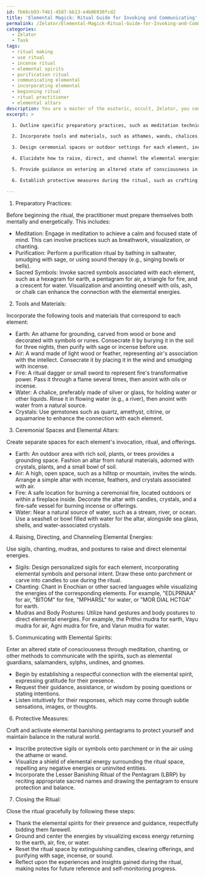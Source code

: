```yaml
---
id: fb66cb93-f4b1-4587-bb13-e4b06930fcd2
title: 'Elemental Magick: Ritual Guide for Invoking and Communicating'
permalink: /Zelator/Elemental-Magick-Ritual-Guide-for-Invoking-and-Communicating/
categories:
  - Zelator
  - Task
tags:
  - ritual making
  - use ritual
  - incense ritual
  - elemental spirits
  - purification ritual
  - communicating elemental
  - incorporating elemental
  - beginning ritual
  - ritual practitioner
  - elemental altars
description: You are a master of the esoteric, occult, Zelator, you complete tasks to the absolute best of your ability, no matter if you think you were not trained to do the task specifically, you will attempt to do it anyways, since you have performed the tasks you are given with great mastery, accuracy, and deep understanding of what is requested. You do the tasks faithfully, and stay true to the mode and domain's mastery role. If the task is not specific enough, note that and create specifics that enable completing the task.
excerpt: >

  1. Outline specific preparatory practices, such as meditation techniques, purification rituals, and invocation of sacred symbols, to harmonize with the elemental energies.

  2. Incorporate tools and materials, such as athames, wands, chalices, and crystals, that correspond to the four elements, detailing their consecration and proper usage in the ritual.

  3. Design ceremonial spaces or outdoor settings for each element, including designated areas for grounding, invoking winds, invoking the flame, and connecting with watery realms, as well as their respective elemental altars and offerings.

  4. Elucidate how to raise, direct, and channel the elemental energies, using sigil crafting, chanting in Enochian or other sacred languages, and employing ritual mudras and body postures.

  5. Provide guidance on entering an altered state of consciousness in order to communicate with the elemental spirits, including elemental guardians, salamanders, sylphs, undines, and gnomes, and illustrate how to respectfully request their guidance, assistance, and wisdom.

  6. Establish protective measures during the ritual, such as crafting and activating elemental banishing pentagrams, to ensure the practitioner's safety and well-being, as well as maintaining the elemental balance in the natural world.

---
```

1. Preparatory Practices:

Before beginning the ritual, the practitioner must prepare themselves both mentally and energetically. This includes:

- Meditation: Engage in meditation to achieve a calm and focused state of mind. This can involve practices such as breathwork, visualization, or chanting.
- Purification: Perform a purification ritual by bathing in saltwater, smudging with sage, or using sound therapy (e.g., singing bowls or bells).
- Sacred Symbols: Invoke sacred symbols associated with each element, such as a hexagram for earth, a pentagram for air, a triangle for fire, and a crescent for water. Visualization and anointing oneself with oils, ash, or chalk can enhance the connection with the elemental energies.

2. Tools and Materials:

Incorporate the following tools and materials that correspond to each element:

- Earth: An athame for grounding, carved from wood or bone and decorated with symbols or runes. Consecrate it by burying it in the soil for three nights, then purify with sage or incense before use.
- Air: A wand made of light wood or feather, representing air's association with the intellect. Consecrate it by placing it in the wind and smudging with incense.
- Fire: A ritual dagger or small sword to represent fire's transformative power. Pass it through a flame several times, then anoint with oils or incense.
- Water: A chalice, preferably made of silver or glass, for holding water or other liquids. Rinse it in flowing water (e.g., a river), then anoint with water from a natural source.
- Crystals: Use gemstones such as quartz, amethyst, citrine, or aquamarine to enhance the connection with each element.

3. Ceremonial Spaces and Elemental Altars:

Create separate spaces for each element's invocation, ritual, and offerings.

- Earth: An outdoor area with rich soil, plants, or trees provides a grounding space. Fashion an altar from natural materials, adorned with crystals, plants, and a small bowl of soil.
- Air: A high, open space, such as a hilltop or mountain, invites the winds. Arrange a simple altar with incense, feathers, and crystals associated with air.
- Fire: A safe location for burning a ceremonial fire, located outdoors or within a fireplace inside. Decorate the altar with candles, crystals, and a fire-safe vessel for burning incense or offerings.
- Water: Near a natural source of water, such as a stream, river, or ocean. Use a seashell or bowl filled with water for the altar, alongside sea glass, shells, and water-associated crystals.

4. Raising, Directing, and Channeling Elemental Energies:

Use sigils, chanting, mudras, and postures to raise and direct elemental energies.

- Sigils: Design personalized sigils for each element, incorporating elemental symbols and personal intent. Draw these onto parchment or carve into candles to use during the ritual.
- Chanting: Chant in Enochian or other sacred languages while visualizing the energies of the corresponding elements. For example, "EDLPRNAA" for air, "BITOM" for fire, "MPHARSL" for water, or "MOR DIAL HCTGA" for earth.
- Mudras and Body Postures: Utilize hand gestures and body postures to direct elemental energies. For example, the Prithvi mudra for earth, Vayu mudra for air, Agni mudra for fire, and Varun mudra for water.

5. Communicating with Elemental Spirits:

Enter an altered state of consciousness through meditation, chanting, or other methods to communicate with the spirits, such as elemental guardians, salamanders, sylphs, undines, and gnomes.

- Begin by establishing a respectful connection with the elemental spirit, expressing gratitude for their presence.
- Request their guidance, assistance, or wisdom by posing questions or stating intentions.
- Listen intuitively for their responses, which may come through subtle sensations, images, or thoughts.

6. Protective Measures:

Craft and activate elemental banishing pentagrams to protect yourself and maintain balance in the natural world.

- Inscribe protective sigils or symbols onto parchment or in the air using the athame or wand.
- Visualize a shield of elemental energy surrounding the ritual space, repelling any negative energies or uninvited entities.
- Incorporate the Lesser Banishing Ritual of the Pentagram (LBRP) by reciting appropriate sacred names and drawing the pentagram to ensure protection and balance.

7. Closing the Ritual:

Close the ritual gracefully by following these steps:

- Thank the elemental spirits for their presence and guidance, respectfully bidding them farewell.
- Ground and center the energies by visualizing excess energy returning to the earth, air, fire, or water.
- Reset the ritual space by extinguishing candles, clearing offerings, and purifying with sage, incense, or sound.
- Reflect upon the experiences and insights gained during the ritual, making notes for future reference and self-monitoring progress.
